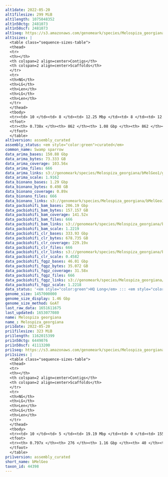 ```yaml
---
alt1date: 2022-05-20
alt1filesize: 299 MiB
alt1length: 1075048352
alt1n50ctg: 2481073
alt1n50scf: 2481073
alt1seq: https://s3.amazonaws.com/genomeark/species/Melospiza_georgiana/bMelGeo1/assembly_curated/bMelGeo1.alt.cur.20220520.fasta.gz
alt1sizes: |
  <table class="sequence-sizes-table">
  <thead>
  <tr>
  <th></th>
  <th colspan=2 align=center>Contigs</th>
  <th colspan=2 align=center>Scaffolds</th>
  </tr>
  <tr>
  <th>NG</th>
  <th>LG</th>
  <th>Len</th>
  <th>LG</th>
  <th>Len</th>
  </tr>
  </thead>
  <tbody>
  <tr><td> 10 </td><td> 8 </td><td> 12.25 Mbp </td><td> 8 </td><td> 12.25 Mbp </td></tr>  <tr><td> 20 </td><td> 22 </td><td> 8.59 Mbp </td><td> 22 </td><td> 8.59 Mbp </td></tr>  <tr><td> 30 </td><td> 43 </td><td> 5.44 Mbp </td><td> 43 </td><td> 5.44 Mbp </td></tr>  <tr><td> 40 </td><td> 76 </td><td> 3.65 Mbp </td><td> 76 </td><td> 3.65 Mbp </td></tr>  <tr style="background-color:#cccccc;"><td> 50 </td><td> 123 </td><td> 2.48 Mbp </td><td> 123 </td><td> 2.48 Mbp </td></tr>  <tr><td> 60 </td><td> 196 </td><td> 1.53 Mbp </td><td> 196 </td><td> 1.53 Mbp </td></tr>  <tr><td> 70 </td><td> 369 </td><td> 410.90 Kbp </td><td> 369 </td><td> 410.90 Kbp </td></tr>  <tr><td> 80 </td><td> 0 </td><td>  </td><td> 0 </td><td>  </td></tr>  <tr><td> 90 </td><td> 0 </td><td>  </td><td> 0 </td><td>  </td></tr>  <tr><td> 100 </td><td> 0 </td><td>  </td><td> 0 </td><td>  </td></tr>  </tbody>
  <tfoot>
  <tr><th> 0.738x </th><th> 862 </th><th> 1.08 Gbp </th><th> 862 </th><th> 1.08 Gbp </th></tr>
  </tfoot>
  </table>
alt1version: assembly_curated
assembly_status: <em style="color:green">curated</em>
common_name: Swamp sparrow
data_arima_bases: 150.88 Gbp
data_arima_bytes: 73.333 GB
data_arima_coverage: 103.56x
data_arima_files: 666
data_arima_links: s3://genomeark/species/Melospiza_georgiana/bMelGeo1/genomic_data/arima/<br>
data_arima_scale: 1.9162
data_bionano_bases: 1.29 Gbp
data_bionano_bytes: 0.498 GB
data_bionano_coverage: 0.89x
data_bionano_files: 666
data_bionano_links: s3://genomeark/species/Melospiza_georgiana/bMelGeo1/genomic_data/bionano/<br>
data_pacbiohifi_bam_bases: 206.19 Gbp
data_pacbiohifi_bam_bytes: 157.157 GB
data_pacbiohifi_bam_coverage: 141.52x
data_pacbiohifi_bam_files: 666
data_pacbiohifi_bam_links: s3://genomeark/species/Melospiza_georgiana/bMelGeo1/genomic_data/pacbio_hifi/<br>
data_pacbiohifi_bam_scale: 1.2219
data_pacbiohifi_clr_bases: 333.93 Gbp
data_pacbiohifi_clr_bytes: 678.735 GB
data_pacbiohifi_clr_coverage: 229.19x
data_pacbiohifi_clr_files: 666
data_pacbiohifi_clr_links: s3://genomeark/species/Melospiza_georgiana/bMelGeo1/genomic_data/pacbio_hifi/<br>
data_pacbiohifi_clr_scale: 0.4582
data_pacbiohifi_fqgz_bases: 46.01 Gbp
data_pacbiohifi_fqgz_bytes: 35.072 GB
data_pacbiohifi_fqgz_coverage: 31.58x
data_pacbiohifi_fqgz_files: 666
data_pacbiohifi_fqgz_links: s3://genomeark/species/Melospiza_georgiana/bMelGeo1/genomic_data/pacbio_hifi/<br>
data_pacbiohifi_fqgz_scale: 1.2218
data_status: '<em style="color:green">HQ Long</em> ::: <em style="color:red">Long</em> ::: <em style="color:green">Short</em> ::: <em style="color:green">Phasing</em> ::: <em style="color:green">Scaffolding</em>'
genome_size: 1457000000
genome_size_display: 1.46 Gbp
genome_size_method: GoAT
last_raw_data: 1651611675
last_updated: 1653077080
name: Melospiza georgiana
name_: Melospiza_georgiana
pri1date: 2022-05-20
pri1filesize: 323 MiB
pri1length: 1162015399
pri1n50ctg: 6449076
pri1n50scf: 41113200
pri1seq: https://s3.amazonaws.com/genomeark/species/Melospiza_georgiana/bMelGeo1/assembly_curated/bMelGeo1.pri.cur.20220520.fasta.gz
pri1sizes: |
  <table class="sequence-sizes-table">
  <thead>
  <tr>
  <th></th>
  <th colspan=2 align=center>Contigs</th>
  <th colspan=2 align=center>Scaffolds</th>
  </tr>
  <tr>
  <th>NG</th>
  <th>LG</th>
  <th>Len</th>
  <th>LG</th>
  <th>Len</th>
  </tr>
  </thead>
  <tbody>
  <tr><td> 10 </td><td> 5 </td><td> 19.19 Mbp </td><td> 0 </td><td> 155.04 Mbp </td></tr>  <tr><td> 20 </td><td> 13 </td><td> 16.84 Mbp </td><td> 2 </td><td> 116.06 Mbp </td></tr>  <tr><td> 30 </td><td> 23 </td><td> 13.36 Mbp </td><td> 3 </td><td> 83.43 Mbp </td></tr>  <tr><td> 40 </td><td> 36 </td><td> 10.37 Mbp </td><td> 5 </td><td> 74.25 Mbp </td></tr>  <tr style="background-color:#cccccc;"><td> 50 </td><td> 54 </td><td style="background-color:#88ff88;"> 6.45 Mbp </td><td> 7 </td><td style="background-color:#88ff88;"> 41.11 Mbp </td></tr>  <tr><td> 60 </td><td> 84 </td><td> 3.85 Mbp </td><td> 12 </td><td> 23.94 Mbp </td></tr>  <tr><td> 70 </td><td> 131 </td><td> 2.35 Mbp </td><td> 20 </td><td> 13.65 Mbp </td></tr>  <tr><td> 80 </td><td> 0 </td><td>  </td><td> 0 </td><td>  </td></tr>  <tr><td> 90 </td><td> 0 </td><td>  </td><td> 0 </td><td>  </td></tr>  <tr><td> 100 </td><td> 0 </td><td>  </td><td> 0 </td><td>  </td></tr>  </tbody>
  <tfoot>
  <tr><th> 0.797x </th><th> 276 </th><th> 1.16 Gbp </th><th> 40 </th><th> 1.16 Gbp </th></tr>
  </tfoot>
  </table>
pri1version: assembly_curated
short_name: bMelGeo
taxon_id: 44398
---
```

